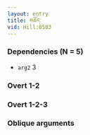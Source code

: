 ```yaml
---
layout: entry
title: མཆོད་
vid: Hill:0503
---
```

### Dependencies (N = 5)
* `arg2` 3


### Overt 1-2


### Overt 1-2-3


### Oblique arguments
